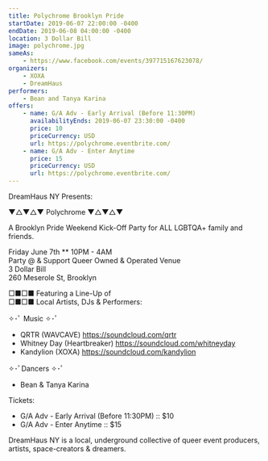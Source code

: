 ```yaml
---
title: Polychrome Brooklyn Pride
startDate: 2019-06-07 22:00:00 -0400
endDate: 2019-06-08 04:00:00 -0400
location: 3 Dollar Bill
image: polychrome.jpg
sameAs:
    - https://www.facebook.com/events/397715167623078/
organizers:
    - XOXA
    - DreamHaus
performers:
    - Bean and Tanya Karina
offers:
    - name: G/A Adv - Early Arrival (Before 11:30PM)
      availabilityEnds: 2019-06-07 23:30:00 -0400
      price: 10
      priceCurrency: USD
      url: https://polychrome.eventbrite.com/
    - name: G/A Adv - Enter Anytime
      price: 15
      priceCurrency: USD
      url: https://polychrome.eventbrite.com/
---
```


DreamHaus NY Presents: 

▼△▼△▼ Polychrome ▼△▼△▼

A Brooklyn Pride Weekend Kick-Off Party for ALL LGBTQA+ family and friends. 

Friday June 7th ** 10PM - 4AM  
Party @ & Support Queer Owned & Operated Venue   
3 Dollar Bill  
260 Meserole St, Brooklyn  

□■□■ Featuring a Line-Up of   
□■□■ Local Artists, DJs & Performers:

✧･ﾟ Music ✧･ﾟ
* QRTR (WAVCAVE) https://soundcloud.com/qrtr
* Whitney Day (Heartbreaker) https://soundcloud.com/whitneyday
* Kandylion (XOXA) https://soundcloud.com/kandylion

✧･ﾟDancers ✧･ﾟ
* Bean & Tanya Karina 

Tickets:
* G/A Adv - Early Arrival (Before 11:30PM) :: $10
* G/A Adv - Enter Anytime :: $15 

DreamHaus NY is a local, underground collective of queer event producers, artists, space-creators & dreamers.
